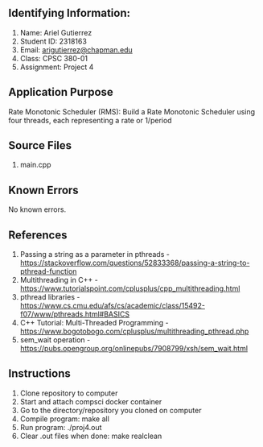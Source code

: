 ## Identifying Information:
1. Name: Ariel Gutierrez
2. Student ID: 2318163
3. Email: arigutierrez@chapman.edu
4. Class: CPSC 380-01
5. Assignment: Project 4

## Application Purpose
Rate Monotonic Scheduler (RMS): Build a Rate Monotonic Scheduler using four threads, each representing a rate or 1/period


## Source Files
1. main.cpp

## Known Errors
No known errors.

## References
1. Passing a string as a parameter in pthreads - https://stackoverflow.com/questions/52833368/passing-a-string-to-pthread-function
2. Multithreading in C++ - https://www.tutorialspoint.com/cplusplus/cpp_multithreading.html
3. pthread libraries - https://www.cs.cmu.edu/afs/cs/academic/class/15492-f07/www/pthreads.html#BASICS
4. C++ Tutorial: Multi-Threaded Programming - https://www.bogotobogo.com/cplusplus/multithreading_pthread.php
5. sem_wait operation - https://pubs.opengroup.org/onlinepubs/7908799/xsh/sem_wait.html

## Instructions
1. Clone repository to computer
2. Start and attach compsci docker container
3. Go to the directory/repository you cloned on computer
4. Compile program: make all
5. Run program: ./proj4.out
6. Clear .out files when done: make realclean
